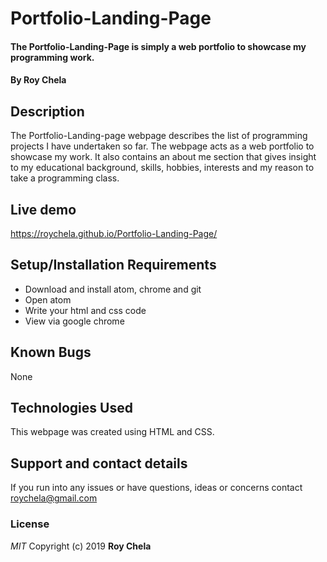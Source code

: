 # Portfolio-Landing-Page
#### The Portfolio-Landing-Page is simply a web portfolio to showcase my programming work.
#### By **Roy Chela**
## Description
The Portfolio-Landing-page webpage describes the list of programming projects I have undertaken so far. The webpage acts as a web portfolio to showcase my work. It also contains an about me section that gives insight to my educational background, skills, hobbies, interests and my reason to take a programming class.
## Live demo
https://roychela.github.io/Portfolio-Landing-Page/
## Setup/Installation Requirements
* Download and install atom, chrome and git
* Open atom
* Write your html and css code
* View via google chrome
## Known Bugs
None
## Technologies Used
This webpage was created using HTML and CSS.
## Support and contact details
If you run into any issues or have questions, ideas or concerns contact roychela@gmail.com
### License
*MIT*
Copyright (c) 2019 **Roy Chela**
